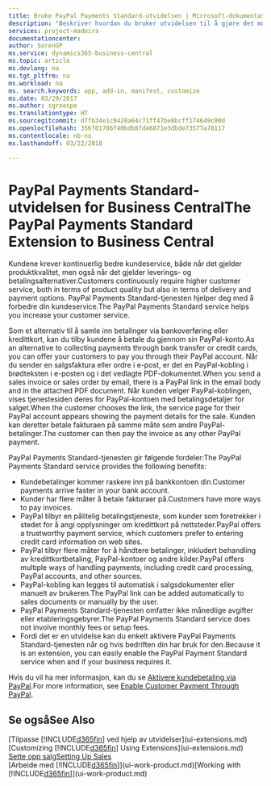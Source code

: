 ```yaml
---
title: Bruke PayPal Payments Standard-utvidelsen | Microsoft-dokumentasjon
description: "Beskriver hvordan du bruker utvidelsen til å gjøre det mulig for kunder å betale med PayPal."
services: project-madeira
documentationcenter: 
author: SorenGP
ms.service: dynamics365-business-central
ms.topic: article
ms.devlang: na
ms.tgt_pltfrm: na
ms.workload: na
ms. search.keywords: app, add-in, manifest, customize
ms.date: 03/29/2017
ms.author: sgroespe
ms.translationtype: HT
ms.sourcegitcommit: d7fb34e1c9428a64c71ff47be8bcff174649c00d
ms.openlocfilehash: 356f01706f40bdb8fd46871e3dbde73577a78117
ms.contentlocale: nb-no
ms.lasthandoff: 03/22/2018

---
```

# <a name="the-paypal-payments-standard-extension-to-business-central"></a><span data-ttu-id="4eee1-103">PayPal Payments Standard-utvidelsen for Business Central</span><span class="sxs-lookup"><span data-stu-id="4eee1-103">The PayPal Payments Standard Extension to Business Central</span></span> 
<span data-ttu-id="4eee1-104">Kundene krever kontinuerlig bedre kundeservice, både når det gjelder produktkvalitet, men også når det gjelder leverings- og betalingsalternativer.</span><span class="sxs-lookup"><span data-stu-id="4eee1-104">Customers continuously require higher customer service, both in terms of product quality but also in terms of delivery and payment options.</span></span> <span data-ttu-id="4eee1-105">PayPal Payments Standard-tjenesten hjelper deg med å forbedre din kundeservice.</span><span class="sxs-lookup"><span data-stu-id="4eee1-105">The PayPal Payments Standard service helps you increase your customer service.</span></span>

<span data-ttu-id="4eee1-106">Som et alternativ til å samle inn betalinger via bankoverføring eller kredittkort, kan du tilby kundene å betale du gjennom sin PayPal-konto.</span><span class="sxs-lookup"><span data-stu-id="4eee1-106">As an alternative to collecting payments through bank transfer or credit cards, you can offer your customers to pay you through their PayPal account.</span></span> <span data-ttu-id="4eee1-107">Når du sender en salgsfaktura eller ordre i e-post, er det en PayPal-kobling i brødteksten i e-posten og i det vedlagte PDF-dokumentet.</span><span class="sxs-lookup"><span data-stu-id="4eee1-107">When you send a sales invoice or sales order by email, there is a PayPal link in the email body and in the attached PDF document.</span></span> <span data-ttu-id="4eee1-108">Når kunden velger PayPal-koblingen, vises tjenestesiden deres for PayPal-kontoen med betalingsdetaljer for salget.</span><span class="sxs-lookup"><span data-stu-id="4eee1-108">When the customer chooses the link, the service page for their PayPal account appears showing the payment details for the sale.</span></span> <span data-ttu-id="4eee1-109">Kunden kan deretter betale fakturaen på samme måte som andre PayPal-betalinger.</span><span class="sxs-lookup"><span data-stu-id="4eee1-109">The customer can then pay the invoice as any other PayPal payment.</span></span>

<span data-ttu-id="4eee1-110">PayPal Payments Standard-tjenesten gir følgende fordeler:</span><span class="sxs-lookup"><span data-stu-id="4eee1-110">The PayPal Payments Standard service provides the following benefits:</span></span>

* <span data-ttu-id="4eee1-111">Kundebetalinger kommer raskere inn på bankkontoen din.</span><span class="sxs-lookup"><span data-stu-id="4eee1-111">Customer payments arrive faster in your bank account.</span></span>
* <span data-ttu-id="4eee1-112">Kunder har flere måter å betale fakturaer på.</span><span class="sxs-lookup"><span data-stu-id="4eee1-112">Customers have more ways to pay invoices.</span></span>
* <span data-ttu-id="4eee1-113">PayPal tilbyr en pålitelig betalingstjeneste, som kunder som foretrekker i stedet for å angi opplysninger om kredittkort på nettsteder.</span><span class="sxs-lookup"><span data-stu-id="4eee1-113">PayPal offers a trustworthy payment service, which customers prefer to entering credit card information on web sites.</span></span>
* <span data-ttu-id="4eee1-114">PayPal tilbyr flere måter for å håndtere betalinger, inkludert behandling av kredittkortbetaling, PayPal-kontoer og andre kilder.</span><span class="sxs-lookup"><span data-stu-id="4eee1-114">PayPal offers multiple ways of handling payments, including credit card processing, PayPal accounts, and other sources.</span></span>
* <span data-ttu-id="4eee1-115">PayPal-kobling kan legges til automatisk i salgsdokumenter eller manuelt av brukeren.</span><span class="sxs-lookup"><span data-stu-id="4eee1-115">The PayPal link can be added automatically to sales documents or manually by the user.</span></span>
* <span data-ttu-id="4eee1-116">PayPal Payments Standard-tjenesten omfatter ikke månedlige avgifter eller etableringsgebyrer.</span><span class="sxs-lookup"><span data-stu-id="4eee1-116">The PayPal Payments Standard service does not involve monthly fees or setup fees.</span></span>
* <span data-ttu-id="4eee1-117">Fordi det er en utvidelse kan du enkelt aktivere PayPal Payments Standard-tjenesten når og hvis bedriften din har bruk for den.</span><span class="sxs-lookup"><span data-stu-id="4eee1-117">Because it is an extension, you can easily enable the PayPal Payment Standard service when and if your business requires it.</span></span>  

<span data-ttu-id="4eee1-118">Hvis du vil ha mer informasjon, kan du se [Aktivere kundebetaling via PayPal](sales-how-enable-payment-service-extensions.md).</span><span class="sxs-lookup"><span data-stu-id="4eee1-118">For more information, see [Enable Customer Payment Through PayPal](sales-how-enable-payment-service-extensions.md).</span></span>

## <a name="see-also"></a><span data-ttu-id="4eee1-119">Se også</span><span class="sxs-lookup"><span data-stu-id="4eee1-119">See Also</span></span>
<span data-ttu-id="4eee1-120">[Tilpasse [!INCLUDE[d365fin](includes/d365fin_md.md)] ved hjelp av utvidelser](ui-extensions.md)</span><span class="sxs-lookup"><span data-stu-id="4eee1-120">[Customizing [!INCLUDE[d365fin](includes/d365fin_md.md)] Using Extensions](ui-extensions.md)</span></span>  
[<span data-ttu-id="4eee1-121">Sette opp salg</span><span class="sxs-lookup"><span data-stu-id="4eee1-121">Setting Up Sales</span></span>](sales-setup-sales.md)  
<span data-ttu-id="4eee1-122">[Arbeide med [!INCLUDE[d365fin](includes/d365fin_md.md)]](ui-work-product.md)</span><span class="sxs-lookup"><span data-stu-id="4eee1-122">[Working with [!INCLUDE[d365fin](includes/d365fin_md.md)]](ui-work-product.md)</span></span>

